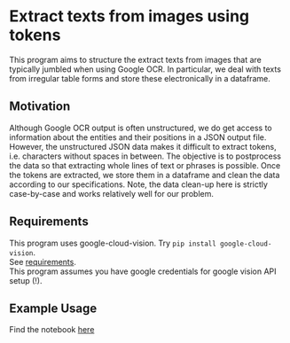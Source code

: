 # Extract texts from images using tokens

This program aims to structure the extract texts from images that are typically jumbled when using Google OCR. In particular, we deal with texts from irregular table forms and store these electronically in a dataframe.

## Motivation

Although Google OCR output is often unstructured, we do get access to information about the entities and their positions in a JSON output file. However, the unstructured JSON data makes it difficult to extract tokens, i.e. characters without spaces in between. The objective is to postprocess the data so that extracting whole lines of text or phrases is possible. Once the tokens are extracted, we store them in a dataframe and clean the data according to our specifications. Note, the data clean-up here is strictly case-by-case and works relatively well for our problem.

## Requirements

This program uses google-cloud-vision. Try `pip install google-cloud-vision`.  
See [requirements](requirements.txt).   
This program assumes you have google credentials for google vision API setup (!).  


## Example Usage

Find the notebook [here](image2text_example.ipynb)

